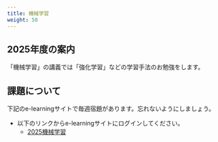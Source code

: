 ```yaml
---
title: 機械学習
weight: 50
---
```


## 2025年度の案内

「機械学習」の講義では「強化学習」などの学習手法のお勉強をします。

## 課題について

下記のe-learningサイトで毎週宿題があります。忘れないようにしましょう。

- 以下のリンクからe-learningサイトにログインしてください。
	+ [2025機械学習](https://mdcs5.cc.yamaguchi-u.ac.jp/moodle/course/view.php?id=74435&noprocess)


